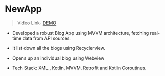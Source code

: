 # NewApp
> Video Link- [DEMO](https://drive.google.com/file/d/1sUuoulqdRLrB1zoMesTgafGBv2-kbDTB/view)

 
- Developed a robust Blog App using MVVM architecture, fetching
real-time data from API sources.

- It list down all the blogs using Recyclerview.

- Opens up an individual blog using Webview

- Tech Stack: XML., Kotlin, MVVM, Retrofit and Kotlin Coroutines.
